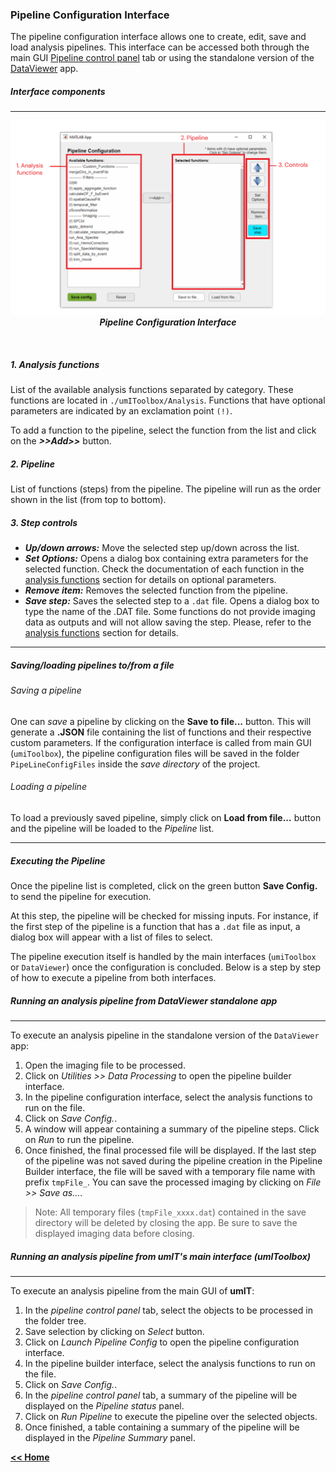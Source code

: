 ### Pipeline Configuration Interface

The pipeline configuration interface allows one to create, edit, save and load analysis pipelines.
This interface can be accessed both through the main GUI [Pipeline control panel](/../..docs/userDocs/maingui_pipeline.md) tab or using the standalone version of the [DataViewer](/dataviewer.md) app.
##### Interface components
___
<p align="center">
  <img alt="PipelineConfigGUIFig1" src="../../assets/img/pipelineConfigGUI_fig1.png"/> <br>
  <em><strong>Pipeline Configuration Interface</strong></em>
</p><br>

##### 1. Analysis functions
List of the available analysis functions separated by category. These functions are located in `./umIToolbox/Analysis`.
Functions that have optional parameters are indicated by an exclamation point `(!)`.

To add a function to the pipeline, select the function from the list and click on the ***>>Add>>*** button.
##### 2. Pipeline
List of functions (steps) from the pipeline. The pipeline will run as the order shown in the list (from top to bottom).

##### 3. Step controls
* ***Up/down arrows:*** Move the selected step up/down across the list.
* ***Set Options:*** Opens a dialog box containing extra parameters for the selected function. Check the documentation of each function in the [analysis functions](/../../index.md/#analysisfunctions) section for details on optional parameters.
* ***Remove item:*** Removes the selected function from the pipeline.
* ***Save step:*** Saves the selected step to a  `.dat` file. Opens a dialog box to type the name of the .DAT file. Some functions do not provide imaging data as outputs and will not allow saving the step. Please, refer to the [analysis functions](/../../index.md/#analysisfunctions) section for details.
___
##### Saving/loading pipelines to/from a file
###### Saving a pipeline
One can *save* a pipeline by clicking on the **Save to file...** button. This will generate a **.JSON** file containing the list of functions and their respective custom parameters. If the configuration interface is called from main GUI (`umiToolbox`), the pipeline configuration files will be saved in the folder `PipeLineConfigFiles` inside the *save directory* of the project.
###### Loading a pipeline
To load a previously saved pipeline, simply click on **Load from file...** button and the pipeline will be loaded to the *Pipeline* list.
___
##### Executing the Pipeline

Once the pipeline list is completed, click on the green button **Save Config.** to send the pipeline for execution.

At this step, the pipeline will be checked for missing inputs. For instance, if the first step of the pipeline is a function that has a `.dat` file as input, a dialog box will appear with a list of files to select.

The pipeline execution itself is handled by the main interfaces (`umiToolbox` or `DataViewer`) once the configuration is concluded. Below is a step by step of how to execute a pipeline from both interfaces.

##### Running an analysis pipeline from *DataViewer* standalone app
___

To execute an analysis pipeline in the standalone version of the `DataViewer` app:
1. Open the imaging file to be processed.
2. Click on *Utilities >> Data Processing* to open the pipeline builder interface.
3. In the pipeline configuration interface, select the analysis functions to run on the file.
4. Click on *Save Config.*.
5. A window will appear containing a summary of the pipeline steps. Click on *Run* to run the pipeline.
6. Once finished, the final processed file will be displayed. If the last step of the pipeline was not saved during the pipeline creation in the Pipeline Builder interface, the file will be saved with a temporary file name with prefix ```tmpFile_```. You can save the processed imaging by clicking on *File >> Save as...*.

> Note: All temporary files (```tmpFile_xxxx.dat```) contained in the save directory will be deleted by closing the app. Be sure to save the displayed imaging data before closing.

##### Running an analysis pipeline from umIT's main interface (umIToolbox)
___

To execute an analysis pipeline from the main GUI of **umIT**:

1. In the *pipeline control panel* tab, select the objects to be processed in the folder tree.
2. Save selection by clicking on *Select* button.
3. Click on *Launch Pipeline Config* to open the pipeline configuration interface.
2. In the pipeline builder interface, select the analysis functions to run on the file.
3. Click on *Save Config.*.
4. In the *pipeline control panel* tab, a summary of the pipeline will be displayed on the *Pipeline status* panel.
5. Click on *Run Pipeline* to execute the pipeline over the selected objects.
6. Once finished, a table containing a summary of the pipeline will be displayed in the *Pipeline Summary* panel.


[**<< Home**](/index.md)
